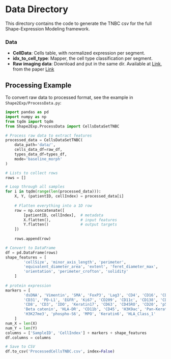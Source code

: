 # Data Directory

This directory contains the code to generate the TNBC csv for the full Shape-Expression Modeling framework.

### Data
- **CellData**: Cells table, with normalized expression per segment.
- **idx_to_cell_type**: Mapper, the cell type classification per segment.
- **Raw imaging data**: Download and put in the same dir. Available at [Link](https://mibi-share.ionpath.com/), from the paper [Link](https://pmc.ncbi.nlm.nih.gov/articles/PMC6785247/)

## Processing Example

To convert raw data to processed format, see the example in `Shape2Exp/ProcessData.py`:

```python
import pandas as pd
import numpy as np
from tqdm import tqdm
from Shape2Exp.ProcessData import CellsDataSetTNBC

# Process raw data to extract features
processed_data = CellsDataSetTNBC(
    data_path='data/',
    cells_data_df=raw_df,
    types_data_df=types_df,
    mode='baseline_morph'
)

# Lists to collect rows
rows = []

# Loop through all samples
for i in tqdm(range(len(processed_data))):
    X, Y, (patientID, cellIndex) = processed_data[i]
    
    # Flatten everything into a 1D row
    row = np.concatenate([
        [patientID, cellIndex],  # metadata
        X.flatten(),             # input features
        Y.flatten()              # output targets
    ])
    
    rows.append(row)

# Convert to DataFrame
df = pd.DataFrame(rows)
shape_features = [
        'cellSize', 'minor_axis_length', 'perimeter', 
        'equivalent_diameter_area', 'extent', 'feret_diameter_max', 
        'orientation', 'perimeter_crofton', 'solidity'
    ]
    
# protein expression
markers = [
        'dsDNA', 'Vimentin', 'SMA', 'FoxP3', 'Lag3', 'CD4', 'CD16', 'CD56', 'PD1',
        'CD31', 'PD-L1', 'EGFR', 'Ki67', 'CD209', 'CD11c', 'CD138', 'CD68',
        'CD8', 'CD3', 'IDO', 'Keratin17', 'CD63', 'CD45RO', 'CD20', 'p53',
        'Beta catenin', 'HLA-DR', 'CD11b', 'CD45', 'H3K9ac', 'Pan-Keratin',
        'H3K27me3', 'phospho-S6', 'MPO', 'Keratin6', 'HLA_Class_1'
    ]
num_X = len(X)
num_Y = len(Y)
columns = ['SampleID', 'CellIndex'] + markers + shape_features
df.columns = columns

# Save to CSV
df.to_csv('ProcessedCellsTNBC.csv', index=False)

```
